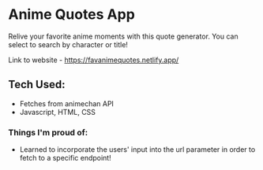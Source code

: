 # Anime Quotes App
Relive your favorite anime moments with this quote generator. You can select to search by character or title!

Link to website - https://favanimequotes.netlify.app/

## Tech Used:
- Fetches from animechan API
- Javascript, HTML, CSS

### Things I'm proud of:
- Learned to incorporate the users' input into the url parameter in order to fetch to a specific endpoint!